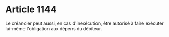 # Article 1144

Le créancier peut aussi, en cas d'inexécution, être autorisé à faire exécuter lui-même l'obligation aux dépens du débiteur.